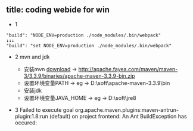 title: coding webide for win
---
* 1
```
"build": "NODE_ENV=production ./node_modules/.bin/webpack"
↓↓↓
"build": "set NODE_ENV=production ./node_modules/.bin/webpack"
```

* 2 mvn and jdk
    * 安装mvn [download](http://maven.apache.org/download.cgi) → http://apache.fayea.com/maven/maven-3/3.3.9/binaries/apache-maven-3.3.9-bin.zip
    * 设置环境变量PATH → eg → D:\soft\apache-maven-3.3.9\bin
    * 安装jdk
    * 设置环境变量JAVA_HOME → eg → D:\soft\jre8

* 3 Failed to execute goal org.apache.maven.plugins:maven-antrun-plugin:1.8:run (default) on project frontend: An Ant BuildException has occured: